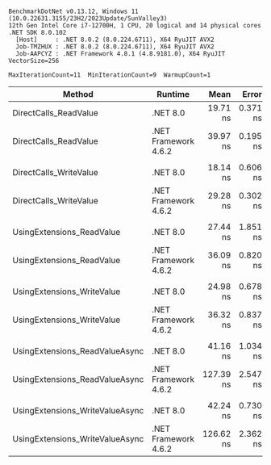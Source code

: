 ```

BenchmarkDotNet v0.13.12, Windows 11 (10.0.22631.3155/23H2/2023Update/SunValley3)
12th Gen Intel Core i7-12700H, 1 CPU, 20 logical and 14 physical cores
.NET SDK 8.0.102
  [Host]     : .NET 8.0.2 (8.0.224.6711), X64 RyuJIT AVX2
  Job-TMZHUX : .NET 8.0.2 (8.0.224.6711), X64 RyuJIT AVX2
  Job-AAPCYZ : .NET Framework 4.8.1 (4.8.9181.0), X64 RyuJIT VectorSize=256

MaxIterationCount=11  MinIterationCount=9  WarmupCount=1  

```
| Method                          | Runtime              | Mean      | Error    | StdDev   | Ratio | RatioSD |
|-------------------------------- |--------------------- |----------:|---------:|---------:|------:|--------:|
| DirectCalls_ReadValue           | .NET 8.0             |  19.71 ns | 0.371 ns | 0.194 ns |  1.00 |    0.00 |
| DirectCalls_ReadValue           | .NET Framework 4.6.2 |  39.97 ns | 0.195 ns | 0.116 ns |  2.03 |    0.02 |
|                                 |                      |           |          |          |       |         |
| DirectCalls_WriteValue          | .NET 8.0             |  18.14 ns | 0.606 ns | 0.438 ns |  1.00 |    0.00 |
| DirectCalls_WriteValue          | .NET Framework 4.6.2 |  29.28 ns | 0.302 ns | 0.180 ns |  1.61 |    0.04 |
|                                 |                      |           |          |          |       |         |
| UsingExtensions_ReadValue       | .NET 8.0             |  27.44 ns | 1.851 ns | 1.338 ns |  1.00 |    0.00 |
| UsingExtensions_ReadValue       | .NET Framework 4.6.2 |  36.09 ns | 0.820 ns | 0.593 ns |  1.32 |    0.07 |
|                                 |                      |           |          |          |       |         |
| UsingExtensions_WriteValue      | .NET 8.0             |  24.98 ns | 0.678 ns | 0.449 ns |  1.00 |    0.00 |
| UsingExtensions_WriteValue      | .NET Framework 4.6.2 |  36.32 ns | 0.837 ns | 0.605 ns |  1.45 |    0.04 |
|                                 |                      |           |          |          |       |         |
| UsingExtensions_ReadValueAsync  | .NET 8.0             |  41.16 ns | 1.034 ns | 0.747 ns |  1.00 |    0.00 |
| UsingExtensions_ReadValueAsync  | .NET Framework 4.6.2 | 127.39 ns | 2.547 ns | 1.842 ns |  3.10 |    0.08 |
|                                 |                      |           |          |          |       |         |
| UsingExtensions_WriteValueAsync | .NET 8.0             |  42.24 ns | 0.730 ns | 0.434 ns |  1.00 |    0.00 |
| UsingExtensions_WriteValueAsync | .NET Framework 4.6.2 | 126.62 ns | 2.362 ns | 1.563 ns |  2.99 |    0.04 |

